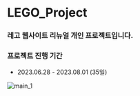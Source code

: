 # LEGO_Project
### 레고 웹사이트 리뉴얼 개인 프로젝트입니다.

### 프로젝트 진행 기간
+ 2023.06.28 - 2023.08.01 (35일)

![main_1](https://github.com/HanaKong/LEGO_Project/assets/130046750/2bc1e88f-2bc3-4356-ac0a-b5b94079d362)
